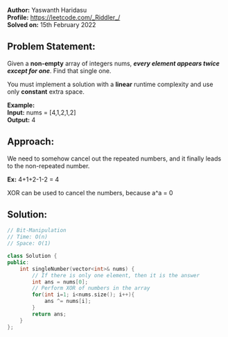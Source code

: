 **Author:** Yaswanth Haridasu <br> 
**Profile:** https://leetcode.com/_Riddler_/ <br>
**Solved on:** 15th February 2022

## Problem Statement:
Given a **non-empty** array of integers nums, **_every element appears twice except for one_**. Find that single one.

You must implement a solution with a **linear** runtime complexity and use only **constant** extra space.

**Example:** <br>
**Input:** nums = [4,1,2,1,2] <br>
**Output:** 4

## Approach:
We need to somehow cancel out the repeated numbers, and it finally leads to the non-repeated number.

**Ex:** 4+1+2-1-2 = 4

XOR can be used to cancel the numbers, because a^a = 0

## Solution: 
```cpp
// Bit-Manipulation
// Time: O(n)
// Space: O(1)

class Solution {
public:
    int singleNumber(vector<int>& nums) {
        // If there is only one element, then it is the answer
        int ans = nums[0];
        // Perform XOR of numbers in the array
        for(int i=1; i<nums.size(); i++){
            ans ^= nums[i];
        }
        return ans;
    }
};
```
